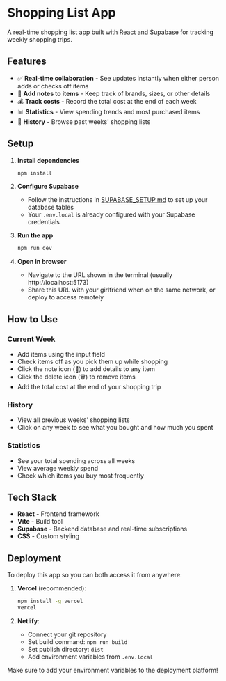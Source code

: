 # Shopping List App

A real-time shopping list app built with React and Supabase for tracking weekly shopping trips.

## Features

- ✅ **Real-time collaboration** - See updates instantly when either person adds or checks off items
- 📝 **Add notes to items** - Keep track of brands, sizes, or other details
- 💰 **Track costs** - Record the total cost at the end of each week
- 📊 **Statistics** - View spending trends and most purchased items
- 📅 **History** - Browse past weeks' shopping lists

## Setup

1. **Install dependencies**
   ```bash
   npm install
   ```

2. **Configure Supabase**
   - Follow the instructions in [SUPABASE_SETUP.md](./SUPABASE_SETUP.md) to set up your database tables
   - Your `.env.local` is already configured with your Supabase credentials

3. **Run the app**
   ```bash
   npm run dev
   ```

4. **Open in browser**
   - Navigate to the URL shown in the terminal (usually http://localhost:5173)
   - Share this URL with your girlfriend when on the same network, or deploy to access remotely

## How to Use

### Current Week
- Add items using the input field
- Check items off as you pick them up while shopping
- Click the note icon (📝) to add details to any item
- Click the delete icon (🗑️) to remove items
- Add the total cost at the end of your shopping trip

### History
- View all previous weeks' shopping lists
- Click on any week to see what you bought and how much you spent

### Statistics
- See your total spending across all weeks
- View average weekly spend
- Check which items you buy most frequently

## Tech Stack

- **React** - Frontend framework
- **Vite** - Build tool
- **Supabase** - Backend database and real-time subscriptions
- **CSS** - Custom styling

## Deployment

To deploy this app so you can both access it from anywhere:

1. **Vercel** (recommended):
   ```bash
   npm install -g vercel
   vercel
   ```

2. **Netlify**:
   - Connect your git repository
   - Set build command: `npm run build`
   - Set publish directory: `dist`
   - Add environment variables from `.env.local`

Make sure to add your environment variables to the deployment platform!
